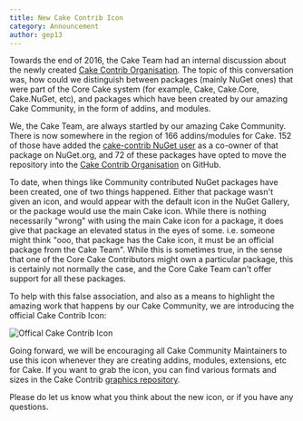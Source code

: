 ```yaml
---
title: New Cake Contrib Icon
category: Announcement
author: gep13
---
```


Towards the end of 2016, the Cake Team had an internal discussion about the newly created [Cake Contrib Organisation](http://cakebuild.net/blog/2016/08/cake-contribution-organization).  The topic of this conversation was, how could we distinguish between packages (mainly NuGet ones) that were part of the Core Cake system (for example, Cake, Cake.Core, Cake.NuGet, etc), and packages which have been created by our amazing Cake Community, in the form of addins, and modules.

We, the Cake Team, are always startled by our amazing Cake Community.  There is now somewhere in the region of 166 addins/modules for Cake.  152 of those have added the [cake-contrib NuGet user](https://www.nuget.org/profiles/cake-contrib) as a co-owner of that package on NuGet.org, and 72 of these packages have opted to move the repository into the [Cake Contrib Organisation](https://github.com/cake-contrib) on GitHub.

To date, when things like Community contributed NuGet packages have been created, one of two things happened.  Either that package wasn't given an icon, and would appear with the default icon in the NuGet Gallery, or the package would use the main Cake icon.  While there is nothing necessarily "wrong" with using the main Cake icon for a package, it does give that package an elevated status in the eyes of some.  i.e. someone might think "ooo, that package has the Cake icon, it must be an official package from the Cake Team".  While this is sometimes true, in the sense that one of the Core Cake Contributors might own a particular package, this is certainly not normally the case, and the Core Cake Team can't offer support for all these packages.

To help with this false association, and also as a means to highlight the amazing work that happens by our Cake Community, we are introducing the official Cake Contrib Icon:

![Offical Cake Contrib Icon](https://cdn.rawgit.com/cake-contrib/graphics/a5cf0f881c390650144b2243ae551d5b9f836196/png/cake-contrib-medium.png "Official Cake Contrib Icon")

Going forward, we will be encouraging all Cake Community Maintainers to use this icon whenever they are creating addins, modules, extensions, etc for Cake.  If you want to grab the icon, you can find various formats and sizes in the Cake Contrib [graphics repository](https://github.com/cake-contrib/graphics).

Please do let us know what you think about the new icon, or if you have any questions.